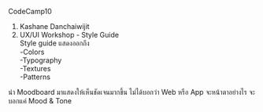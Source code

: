 CodeCamp10
1. Kashane Danchaiwijit
2. UX/UI Workshop - Style Guide  
Style guide แสดงออกถึง  
	-Colors  
	-Typography  
	-Textures  
	-Patterns

นำ Moodboard มาแสดงให้เห็นชัดเจนมากขึ้น
ไม่ได้บอกว่า Web หรือ App จะหน้าตาอย่างไร จะบอกแค่ Mood & Tone





